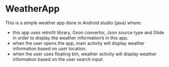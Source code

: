 # WeatherApp
This is a simple weather app done in Android studio (java) where:

  - this app uses retrofit library, Gson convertor, Json source type and Glide in order to display the weather information’s in this app.
  - when the user opens the app, main activity will display weather information based on user location.
  - when the user uses floating btn, weather activity will display weather information based on the user search input.

